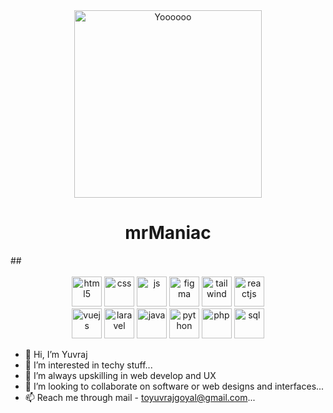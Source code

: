 <div align="center">
  <img src="https://github.com/mrManiac-uv/mrManiac-uv/assets/68333785/887903f6-22d6-4e68-bffb-669a2f4c065e" alt="Yoooooo" width="300">
  <h1>mrManiac</h1>
</div>
## 
<div align="center">

  <br>
  <img src="https://img.icons8.com/?size=512&id=20909&format=png" alt="html5" width="48">
  <img src="https://img.icons8.com/?size=512&id=21278&format=png" alt="css" width="48">
  <img src="https://img.icons8.com/?size=512&id=108784&format=png" alt="js" width="48">
  <img src="https://img.icons8.com/?size=512&id=zfHRZ6i1Wg0U&format=png" alt="figma" width="48">
  <img src="https://img.icons8.com/?size=512&id=CIAZz2CYc6Kc&format=png" alt="tailwind" width="48">
  <img src="https://img.icons8.com/?size=512&id=123603&format=png" alt="reactjs" width="48">
  <br>
  <img src="https://img.icons8.com/?size=512&id=eETV3RNHVrWA&format=png" alt="vuejs" width="48">
  <img src="https://img.icons8.com/?size=512&id=lRjcvhvtR81o&format=png" alt="laravel" width="48">
  <img src="https://img.icons8.com/?size=512&id=13679&format=png" alt="java" width="48">
  <img src="https://img.icons8.com/?size=512&id=13441&format=png" alt="python" width="48">
  <img src="https://img.icons8.com/?size=512&id=fAMVO_fuoOuC&format=png" alt="php" width="48">
  <img src="https://img.icons8.com/?size=512&id=yAk24Bd8TOKS&format=png" alt="sql" width="48">

</div>

- 👋 Hi, I’m Yuvraj
- 👀 I’m interested in techy stuff...
- 🌱 I’m always upskilling in web develop and UX
- 💞️ I’m looking to collaborate on software or web designs and interfaces...
- 📫 Reach me through mail - toyuvrajgoyal@gmail.com...


<!---
mrManiac-uv/mrManiac-uv is a ✨ special ✨ repository because its `README.md` (this file) appears on your GitHub profile.
You can click the Preview link to take a look at your changes.
--->
